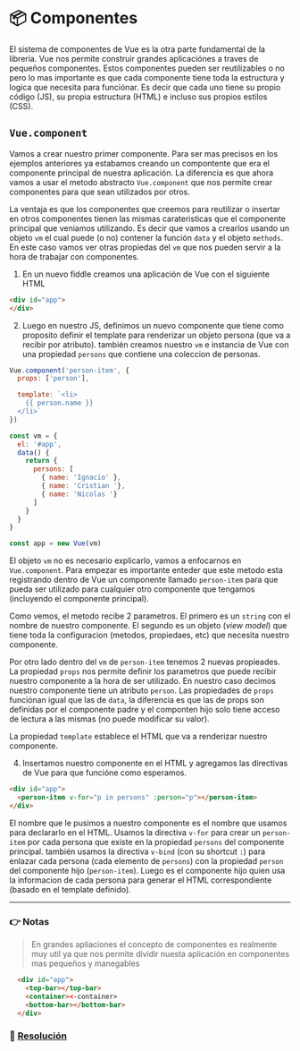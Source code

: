 # 📦 Componentes

El sistema de componentes de Vue es la otra parte fundamental de la libreria. Vue nos permite construir grandes aplicaciónes a traves de pequeños componentes. Estos componentes pueden ser reutilizables o no pero lo mas importante es que cada componente tiene toda la estructura y logica que necesita para funciónar. Es decir que cada uno tiene su propio código (JS), su propia estructura (HTML) e incluso sus propios estilos (CSS).

## `Vue.component`

Vamos a crear nuestro primer componente. Para ser mas precisos en los ejemplos anteriores ya estabamos creando un compontente que era el componente principal de nuestra aplicación. La diferencia es que ahora vamos a usar el metodo abstracto `Vue.component` que nos permite crear componentes para que sean utilizados por otros.

La ventaja es que los componentes que creemos para reutilizar o insertar en otros componentes tienen las mismas carateristicas que el componente principal que veniamos utilizando. Es decir que vamos a crearlos usando un objeto `vm` el cual puede (o no) contener la función `data` y el objeto `methods`. En este caso vamos ver otras propiedas del `vm` que nos pueden servir a la hora de trabajar con componentes.

1. En un nuevo fiddle creamos una aplicación de Vue con el siguiente HTML
```html
<div id="app">
</div>
```

2. Luego en nuestro JS, definimos un nuevo componente que tiene como proposito definir el template para renderizar un objeto persona (que va a recibir por atributo). también creamos nuestro `vm` e instancia de Vue con una propiedad `persons` que contiene una coleccion de personas.

```javascript
Vue.component('person-item', {
  props: ['person'],

  template: `<li>
    {{ person.name }}
  </li>`
})

const vm = {
  el: '#app',
  data() {
    return {
      persons: [
      	{ name: 'Ignacio' },
        { name: 'Cristian '},
        { name: 'Nicolas '}
      ]
    }
  }
}

const app = new Vue(vm)
```

El objeto `vm` no es necesario explicarlo, vamos a enfocarnos en `Vue.component`. Para empezar es importante enteder que este metodo esta registrando dentro de Vue un componente llamado `person-item` para que pueda ser utilizado para cualquier otro componente que tengamos (incluyendo el componente principal).

Como vemos, el metodo  recibe 2 parametros. El primero es un `string` con el nombre de nuestro componente. El segundo es un objeto (*view model*) que tiene toda la configuracion (metodos, propiedaes, etc) que necesita nuestro componente.

Por otro lado dentro del `vm` de `person-item` tenemos 2 nuevas propieades. La propiedad `props` nos permite definir los parametros que puede recibir nuestro componente a la hora de ser utilizado. En nuestro caso decimos nuestro componente tiene un atributo `person`. Las propiedades de `props` funciónan igual que las de `data`, la diferencia es que las de props son definidas por el componente padre y el componten hijo solo tiene acceso de lectura a las mismas (no puede modificar su valor).

La propiedad `template` establece el HTML que va a renderizar nuestro componente.

4. Insertamos nuestro componente en el HTML y agregamos las directivas de Vue para que funcióne como esperamos.
```html
<div id="app">
  <person-item v-for="p in persons" :person="p"></person-item>
</div>
```

El nombre que le pusimos a nuestro componente es el nombre que usamos para declararlo en el HTML. Usamos la directiva `v-for` para crear un `person-item` por cada persona que existe en la propiedad `persons` del componente principal. también usamos la directiva `v-bind` (con su shortcut `:`) para enlazar cada persona (cada elemento de `persons`) con la propiedad `person` del componente hijo (`person-item`). Luego es el componente hijo quien usa la informacion de cada persona para generar el HTML correspondiente (basado en el template definido).

___
### 👉 Notas

> En grandes apliaciones el concepto de componentes es realmente muy util ya que nos permite dividir nuesta aplicación en componentes mas pequeños y manegables
```html
  <div id="app">
    <top-bar></top-bar>
    <container><-container>
    <bottom-bar></bottom-bar>
  </div>
```

### 📝 [Resolución](https://jsfiddle.net/ianaya89/580pwqqe)
